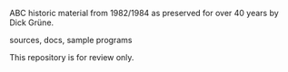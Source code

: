 ABC historic material from 1982/1984 as preserved for over 40 years by Dick Grüne.

sources,
docs,
sample programs

This repository is for review only.
